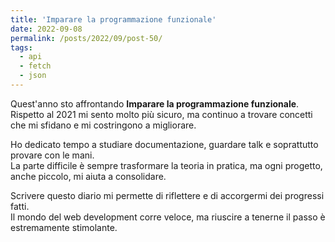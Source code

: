 ```yaml
---
title: 'Imparare la programmazione funzionale'
date: 2022-09-08
permalink: /posts/2022/09/post-50/
tags:
  - api
  - fetch
  - json
---
```


Quest'anno sto affrontando **Imparare la programmazione funzionale**.  
Rispetto al 2021 mi sento molto più sicuro, ma continuo a trovare concetti che mi sfidano e mi costringono a migliorare.

Ho dedicato tempo a studiare documentazione, guardare talk e soprattutto provare con le mani.  
La parte difficile è sempre trasformare la teoria in pratica, ma ogni progetto, anche piccolo, mi aiuta a consolidare.

Scrivere questo diario mi permette di riflettere e di accorgermi dei progressi fatti.  
Il mondo del web development corre veloce, ma riuscire a tenerne il passo è estremamente stimolante.

